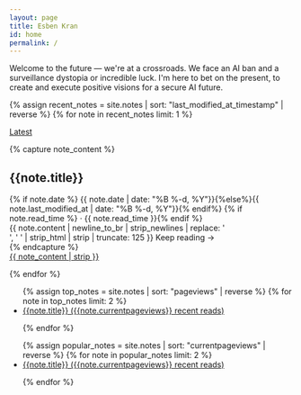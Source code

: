 ```yaml
---
layout: page
title: Esben Kran
id: home
permalink: /
---
```


Welcome to the future — we're at a crossroads. We face an AI ban and a surveillance dystopia or incredible luck. I'm here to bet on the present, to create and execute positive visions for a secure AI future.

{% assign recent_notes = site.notes | sort: "last_modified_at_timestamp" | reverse %}
{% for note in recent_notes limit: 1 %}

<p class="muted font-ui"><a class="internal-link muted" href="{{note.url}}">Latest</a></p>
{% capture note_content %}

  <h2>{{note.title}}</h2>
  <div class="muted small pb font-ui">
    {% if note.date %} <time datetime="{{ note.date | date_to_xmlschema }}">{{ note.date | date: "%B %-d, %Y"}}</time>{%else%}<time datetime="{{ note.last_modified_at | date_to_xmlschema }}">{{ note.last_modified_at | date: "%B %-d, %Y"}}</time>{% endif%}
    {% if note.read_time %} · <span class="reading-time" title="Estimated read time">{{ note.read_time }}</span>{% endif %}
  </div>
  <div class="small muted">
    {{ note.content | newline_to_br | strip_newlines | replace: '<br />', ' ' | strip_html | strip | truncate: 125 }} Keep&nbsp;reading&nbsp;→
  </div>
{% endcapture %}
<div>
<a href="{{ note.url }}" class="internal-link plain">
  {{ note_content | strip }}
</a>
</div>

{% endfor %}

<!-- TOP NOTES AS DEFINED BY SIMPLEANALYTICS -->

<ul>
{% assign top_notes = site.notes | sort: "pageviews" | reverse %}
{% for note in top_notes limit: 2 %}
<li><a href="{{note.url}}">{{note.title}} ({{note.currentpageviews}} recent reads)</a></li>

{% endfor %}

</ul>

<!-- CURRENTLY POPULAR NOTE -->

<ul>
{% assign popular_notes = site.notes | sort: "currentpageviews" | reverse %}
{% for note in popular_notes limit: 2 %}

<li><a href="{{note.url}}">{{note.title}} ({{note.currentpageviews}} recent reads)</a></li>

{% endfor %}

</ul>
